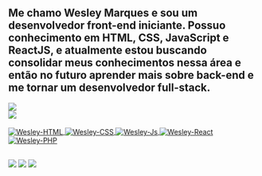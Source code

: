 ## Me chamo Wesley Marques e sou um desenvolvedor front-end iniciante. Possuo conhecimento em HTML, CSS, JavaScript e ReactJS, e atualmente estou buscando consolidar meus conhecimentos nessa área e então no futuro aprender mais sobre back-end e me tornar um desenvolvedor full-stack.
<div>
  <a href="https://github.com/WesleyMarques329">
  <img src="https://github-readme-stats.vercel.app/api?username=wesleymarques329&show_icons=true&theme=dracula&include_all_commits=true&count_private=true"/>
  <br>
  <img src="https://github-readme-stats.vercel.app/api/top-langs/?username=wesleymarques329&layout=compact&langs_count=7&theme=dracula"/>
</div>
<div><br>
  <img align="center" alt="Wesley-HTML" src="https://img.shields.io/badge/html-505082?style=for-the-badge&logo=html5&logoColor=white">
  <img align="center" alt="Wesley-CSS" src="https://img.shields.io/badge/css-505082?style=for-the-badge&logo=css3&logoColor=white">
  <img align="center" alt="Wesley-Js" src="https://img.shields.io/badge/javascript-505082?style=for-the-badge&logo=javascript&logoColor=white">
  <img align="center" alt="Wesley-React" src="https://img.shields.io/badge/react-505082?style=for-the-badge&logo=react&logoColor=white">
  <img align="center" alt="Wesley-PHP" src="https://img.shields.io/badge/php-505082?style=for-the-badge&logo=php&logoColor=white">
</div>
  
  ##
 
<div> 
  <a href="https://www.instagram.com/wesleymarquesz/" target="_blank"><img src="https://img.shields.io/badge/-Instagram-%23E4405F?style=for-the-badge&logo=instagram&logoColor=white" target="_blank"></a>
  <a href = "mailto:wesleymarquees320@gmail.com"><img src="https://img.shields.io/badge/-Gmail-%23333?style=for-the-badge&logo=gmail&logoColor=white" target="_blank"></a>
  <a href="https://www.linkedin.com/in/wesleymarques329/" target="_blank"><img src="https://img.shields.io/badge/-LinkedIn-%230077B5?style=for-the-badge&logo=linkedin&logoColor=white" target="_blank"></a> 
 
</div>
